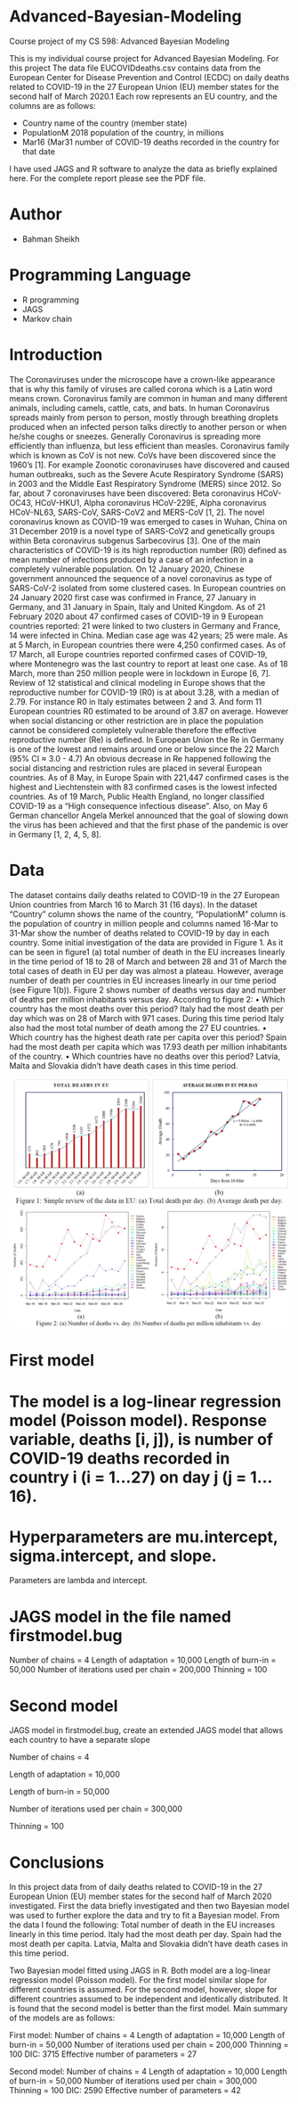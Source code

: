 # Advanced-Bayesian-Modeling
Course project of my CS 598: Advanced Bayesian Modeling

This is my individual course project for Advanced Bayesian Modeling. For this project The data file EUCOVIDdeaths.csv contains data from the European Center for
Disease Prevention and Control (ECDC) on daily deaths related to COVID-19 in the 27 European Union (EU) member states for the second half of March 2020.1 Each row represents an
EU country, and the columns are as follows:

* Country name of the country (member state)
* PopulationM 2018 population of the country, in millions
* Mar16 {Mar31 number of COVID-19 deaths recorded in the country for that date

I have used JAGS and R software to analyze the data as briefly explained here. For the complete report please see the PDF file.

# Author
* Bahman Sheikh

# Programming Language
* R programming
* JAGS
* Markov chain


# Introduction

The Coronaviruses under the microscope have a crown-like appearance that is why this family of viruses are called corona which is a Latin word means crown. Coronavirus family are common in human and many different animals, including camels, cattle, cats, and bats. In human Coronavirus spreads mainly from person to person, mostly through breathing droplets produced when an infected person talks directly to another person or when he/she coughs or sneezes. Generally Coronavirus is spreading more efficiently than influenza, but less efficient than measles. Coronavirus family which is known as CoV is not new. CoVs have been discovered since the 1960’s [1]. For example Zoonotic coronaviruses have discovered and caused human outbreaks, such as the Severe Acute Respiratory Syndrome (SARS) in 2003 and the Middle East Respiratory Syndrome (MERS) since 2012. So far, about 7 coronaviruses have been discovered: Beta coronavirus HCoV-OC43, HCoV-HKU1, Alpha coronavirus HCoV-229E, Alpha coronavirus HCoV-NL63, SARS-CoV, SARS-CoV2 and MERS-CoV [1, 2]. The novel coronavirus known as COVID-19 was emerged to cases in Wuhan, China on 31 December 2019 is a novel type of SARS-CoV2 and genetically groups within Beta coronavirus subgenus Sarbecovirus [3]. One of the main characteristics of COVID-19 is its high reproduction number (R0) defined as mean number of infections produced by a case of an infection in a completely vulnerable population. On 12 January 2020, Chinese government announced the sequence of a novel coronavirus as type of SARS-CoV-2 isolated from some clustered cases. In European countries on 24 January 2020 first case was confirmed in France, 27 January in Germany, and 31 January in Spain, Italy and United Kingdom. As of 21 February 2020 about 47 confirmed cases of COVID-19 in 9 European countries reported: 21 were linked to two clusters in Germany and France, 14 were infected in China. Median case age was 42 years; 25 were male. As at 5 March, in European countries there were 4,250 confirmed cases. As of 17 March, all Europe countries reported confirmed cases of COVID-19, where Montenegro was the last country to report at least one case. As of 18 March, more than 250 million people were in lockdown in Europe [6, 7]. Review of 12 statistical and clinical modeling in Europe shows that the reproductive number for COVID-19 (R0) is at about 3.28, with a median of 2.79. For instance R0 in Italy estimates between 2 and 3. And form 11 European countries R0 estimated to be around of 3.87 on average. However when social distancing or other restriction are in place the population cannot be considered completely vulnerable therefore the effective reproductive number (Re) is defined. In European Union the Re in Germany is one of the lowest and remains around one or below since the 22 March (95% CI ≈ 3.0 - 4.7) An obvious decrease in Re happened following the social distancing and restriction rules are placed in several European countries. As of 8 May, in Europe Spain with 221,447 confirmed cases is the highest and Liechtenstein with 83 confirmed cases is the lowest infected countries. As of 19 March, Public Health England, no longer classified COVID-19 as a “High consequence infectious disease”. Also, on May 6 German chancellor Angela Merkel announced that the goal of slowing down the virus has been achieved and that the first phase of the pandemic is over in Germany [1, 2, 4, 5, 8].

# Data

The dataset contains daily deaths related to COVID-19 in the 27 European Union countries from March 16 to March 31 (16 days). In the dataset “Country” column shows the name of the country, “PopulationM” column is the population of country in million people and columns named 16-Mar to 31-Mar show the number of deaths related to COVID-19 by day in each country. Some initial investigation of the data are provided in Figure 1. As it can be seen in figure1 (a) total number of death in the EU increases linearly in the time period of 18 to 28 of March and between 28 and 31 of March the total cases of death in EU per day was almost a plateau. However, average number of death per countries in EU increases linearly in our time period (see Figure 1(b)). Figure 2 shows number of deaths versus day and number of deaths per million inhabitants versus day. According to figure 2:
•	Which country has the most deaths over this period?
Italy had the most death per day which was on 28 of March with 971 cases. During this time period Italy also had the most total number of death among the 27 EU countries.
•	Which country has the highest death rate per capita over this period?
Spain had the most death per capita which was 17.93 death per million inhabitants of the country.
•	Which countries have no deaths over this period?
Latvia, Malta and Slovakia didn’t have death cases in this time period.

![GitHub Logo](/IMG/1.png)
![GitHub Logo](/IMG/2.png)

# First model
#	The model is a log-linear regression model (Poisson model). Response variable, deaths [i, j]), is number of COVID-19 deaths recorded in country i (i = 1...27) on day j (j = 1…16).
#	Hyperparameters are mu.intercept, sigma.intercept, and slope.
Parameters are lambda and intercept.
#	JAGS model in the file named firstmodel.bug

Number of chains =  4
Length of adaptation = 10,000
Length of burn-in = 50,000
Number of iterations used per chain = 200,000
Thinning = 100


# Second model

JAGS model in firstmodel.bug, create an extended JAGS model that allows each country to have a separate slope

Number of chains =  4

Length of adaptation = 10,000

Length of burn-in = 50,000

Number of iterations used per chain = 300,000

Thinning = 100

# Conclusions
In this project data from of daily deaths related to COVID-19 in the 27 European Union (EU) member states for the second half of March 2020 investigated. First the data briefly investigated and then two Bayesian model was used to further explore the data and try to fit a Bayesian model. From the data I found the following:
Total number of death in the EU increases linearly in this time period.
Italy had the most death per day.
Spain had the most death per capita.
Latvia, Malta and Slovakia didn’t have death cases in this time period.

Two Bayesian model fitted using JAGS in R. Both model are a log-linear regression model (Poisson model). For the first model similar slope for different countries is assumed. For the second model, however, slope for different countries assumed to be independent and identically distributed.
It is found that the second model is better than the first model.
Main summary of the models are as follows:

First model:
Number of chains =  4
Length of adaptation = 10,000
Length of burn-in = 50,000
Number of iterations used per chain = 200,000
Thinning = 100
DIC: 3715
Effective number of parameters = 27

Second model:
Number of chains =  4
Length of adaptation = 10,000
Length of burn-in = 50,000
Number of iterations used per chain = 300,000
Thinning = 100
DIC: 2590
Effective number of parameters = 42



